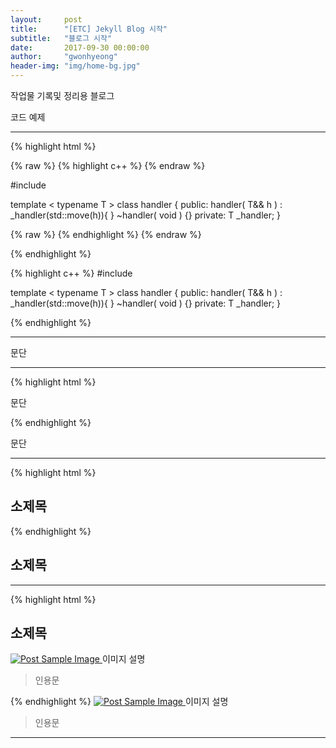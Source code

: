 ```yaml
---
layout:     post
title:      "[ETC] Jekyll Blog 시작"
subtitle:   "블로그 시작"
date:       2017-09-30 00:00:00
author:     "gwonhyeong"
header-img: "img/home-bg.jpg"
---
```


작업물 기록및 정리용 블로그

<p>코드 예제</p>

<hr>
{% highlight html %}

{% raw %}
{% highlight c++ %}
{% endraw %}

#include <iostream>

template < typename T >
class handler {
public:
  handler( T&& h ) : _handler(std::move(h)){
  }
  ~handler( void ) {}
private:
  T _handler;
}

{% raw %}
{% endhighlight %}
{% endraw %}

{% endhighlight %}



{% highlight c++ %}
#include <iostream>


template < typename T >
class handler {
public:
  handler( T&& h ) : _handler(std::move(h)){
  }
  ~handler( void ) {}
private:
  T _handler;
}

{% endhighlight %}

<hr>


<p>문단</p>


<hr>

{% highlight html %}
<p>문단</p>
{% endhighlight %}
<p>문단</p>

<hr>

{% highlight html %}
<h2 class="section-heading">소제목</h2>
{% endhighlight %}

<h2 class="section-heading">소제목</h2>

<hr>

{% highlight html %}

<h2 class="section-heading">소제목</h2>

<a href="#">
    <img src="{{ site.baseurl }}/img/home-bg.jpg" alt="Post Sample Image">
</a>
<span class="caption text-muted">이미지 설명</span>

<blockquote>인용문</blockquote>
{% endhighlight %}

<a href="#">
    <img src="{{ site.baseurl }}/img/home-bg.jpg" alt="Post Sample Image">
</a>
<span class="caption text-muted">이미지 설명</span>

<blockquote>인용문</blockquote>


<hr>

